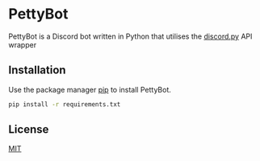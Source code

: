 # PettyBot

PettyBot is a Discord bot written in Python that utilises the [discord.py](https://discordpy.readthedocs.io/en/stable/) API wrapper

## Installation

Use the package manager [pip](https://pip.pypa.io/en/stable/) to install PettyBot.

```bash
pip install -r requirements.txt
```

## License
[MIT](https://choosealicense.com/licenses/mit/)